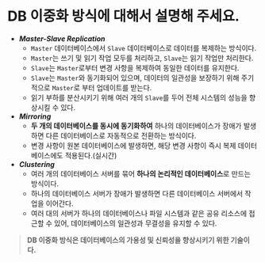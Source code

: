# DB 이중화 방식에 대해서 설명해 주세요.

- _**Master-Slave Replication**_
  - `Master` 데이터베이스에서 `Slave` 데이터베이스로 데이터를 복제하는 방식이다.
  - `Master`는 쓰기 및 읽기 작업 모두를 처리하고, `Slave`는 읽기 작업만 처리한다.
  - `Slave`는 `Master`로부터 변경 사항을 복제하여 동일한 데이터를 유지한다.
  - `Slave`는 `Master`와 동기화되어 있으며, 데이터의 일관성을 보장하기 위해 주기적으로 `Master`로 부터 업데이트를 받는다.
  - 읽기 부하를 분산시키기 위해 여러 개의 `Slave`를 두어 전체 시스템의 성능을 향상시킬 수 있다.
- _**Mirroring**_
  - **두 개의 데이터베이스를 동시에 동기화하여** 하나의 데이터베이스가 장애가 발생하면 다른 데이터베이스로 자동적으로 전환하는 방식이다.
  - 변경 사항이 원본 데이터베이스에 발생하면, 해당 변경 사항이 즉시 복제 데이터베이스에도 적용된다.(실시간)
- **_Clustering_**
  - 여러 개의 데이터베이스 서버를 묶어 **하나의 논리적인 데이터베이스**로 만드는 방식이다.
  - 하나의 데이터베이스 서버가 장애가 발생하면 다른 데이터베이스 서버에서 작업을 이어간다.
  - 여러 대의 서버가 하나의 데이터베이스나 파일 시스템과 같은 공유 리소스에 접근할 수 있어, 데이터베이스의 일관성과 무결성을 유지할 수 있다.

> **DB 이중화 방식은 데이터베이스의 가용성 및 신뢰성을 향상시키기 위한 기술이다.**